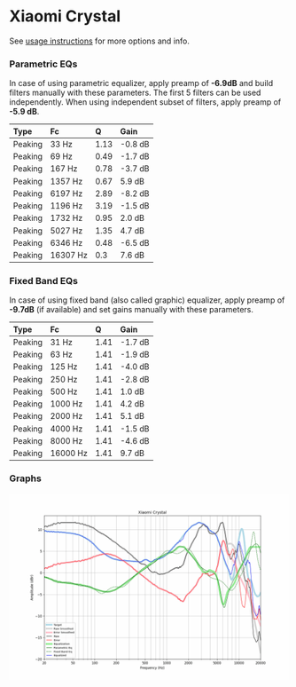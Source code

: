 # Xiaomi Crystal
See [usage instructions](https://github.com/jaakkopasanen/AutoEq#usage) for more options and info.

### Parametric EQs
In case of using parametric equalizer, apply preamp of **-6.9dB** and build filters manually
with these parameters. The first 5 filters can be used independently.
When using independent subset of filters, apply preamp of **-5.9 dB**.

| Type    | Fc       |    Q | Gain    |
|:--------|:---------|:-----|:--------|
| Peaking | 33 Hz    | 1.13 | -0.8 dB |
| Peaking | 69 Hz    | 0.49 | -1.7 dB |
| Peaking | 167 Hz   | 0.78 | -3.7 dB |
| Peaking | 1357 Hz  | 0.67 | 5.9 dB  |
| Peaking | 6197 Hz  | 2.89 | -8.2 dB |
| Peaking | 1196 Hz  | 3.19 | -1.5 dB |
| Peaking | 1732 Hz  | 0.95 | 2.0 dB  |
| Peaking | 5027 Hz  | 1.35 | 4.7 dB  |
| Peaking | 6346 Hz  | 0.48 | -6.5 dB |
| Peaking | 16307 Hz | 0.3  | 7.6 dB  |

### Fixed Band EQs
In case of using fixed band (also called graphic) equalizer, apply preamp of **-9.7dB**
(if available) and set gains manually with these parameters.

| Type    | Fc       |    Q | Gain    |
|:--------|:---------|:-----|:--------|
| Peaking | 31 Hz    | 1.41 | -1.7 dB |
| Peaking | 63 Hz    | 1.41 | -1.9 dB |
| Peaking | 125 Hz   | 1.41 | -4.0 dB |
| Peaking | 250 Hz   | 1.41 | -2.8 dB |
| Peaking | 500 Hz   | 1.41 | 1.0 dB  |
| Peaking | 1000 Hz  | 1.41 | 4.2 dB  |
| Peaking | 2000 Hz  | 1.41 | 5.1 dB  |
| Peaking | 4000 Hz  | 1.41 | -1.5 dB |
| Peaking | 8000 Hz  | 1.41 | -4.6 dB |
| Peaking | 16000 Hz | 1.41 | 9.7 dB  |

### Graphs
![](./Xiaomi%20Crystal.png)